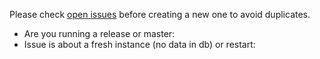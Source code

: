 Please check [open issues](https://github.com/daptin/daptin/issues) before creating a new one to avoid  duplicates.

- Are you running a release or master: 
- Issue is about a fresh instance (no data in db) or restart:

